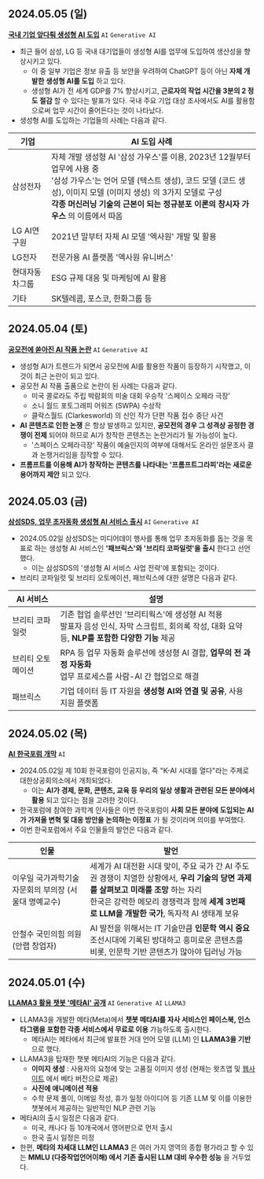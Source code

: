 ## 2024.05.05 (일)
**[국내 기업 앞다퉈 생성형 AI 도입](https://n.news.naver.com/mnews/article/092/0002330312?sid=105)** ```AI``` ```Generative AI```

* 최근 들어 삼성, LG 등 국내 대기업들이 생성형 AI를 업무에 도입하여 생산성을 향상시키고 있다.
  * 이 중 일부 기업은 정보 유출 등 보안을 우려하여 ChatGPT 등이 아닌 **자체 개발한 생성형 AI를 도입** 하고 있다.
  * 생성형 AI가 전 세계 GDP를 7% 향상시키고, **근로자의 작업 시간을 3분의 2 정도 절감** 할 수 있다는 발표가 있다. 국내 주요 기업 대상 조사에서도 AI를 활용함으로써 업무 시간이 줄어든다는 것이 나타났다.
* 생성형 AI를 도입하는 기업들의 사례는 다음과 같다.

|기업|AI 도입 사례|
|---|---|
|삼성전자|자체 개발 생성형 AI '삼성 가우스'를 이용, 2023년 12월부터 업무에 사용 중<br>'삼성 가우스'는 언어 모델 (텍스트 생성), 코드 모델 (코드 생성), 이미지 모델 (이미지 생성) 의 3가지 모델로 구성<br>**각종 머신러닝 기술의 근본이 되는 정규분포 이론의 창시자 가우스** 의 이름에서 따옴|
|LG AI연구원|2021년 말부터 자체 AI 모델 '엑사원' 개발 및 활용|
|LG전자|전문가용 AI 플랫폼 '엑사원 유니버스'|
|현대자동차그룹|ESG 규제 대응 및 마케팅에 AI 활용|
|기타|SK텔레콤, 포스코, 한화그룹 등|

## 2024.05.04 (토)
**[공모전에 쏟아진 AI 작품 논란](https://n.news.naver.com/mnews/article/006/0000123751?sid=105)** ```AI``` ```Generative AI```

* 생성형 AI가 트렌드가 되면서 공모전에 AI를 활용한 작품이 등장하기 시작했고, 이것이 최근 논란이 되고 있다.
* 공모전 AI 작품 출품으로 논란이 된 사례는 다음과 같다.
  * 미국 콜로라도 주립 박람회의 미술 대회 우승작 '스페이스 오페라 극장'
  * 소니 월드 포토그래피 어워즈 (SWPA) 수상작
  * 클락스월드 (Clarkesworld) 의 신인 작가 단편 작품 접수 중단 사건
* **AI 콘텐츠로 인한 논쟁** 은 항상 발생하고 있지만, **공모전의 경우 그 성격상 공정한 경쟁이 전제** 되어야 하므로 AI가 창작한 콘텐츠는 논란거리가 될 가능성이 높다.
  * '스페이스 오페라극장' 작품이 예술인지의 여부에 대해서도 온라인 설문조사 결과 논쟁거리임을 짐작할 수 있다.
* **프롬프트를 이용해 AI가 창작하는 콘텐츠를 나타내는 '프롬프트그라피'라는 새로운 용어까지 제안** 되고 있다.   

## 2024.05.03 (금)
**[삼성SDS, 업무 초자동화 생성형 AI 서비스 출시](https://n.news.naver.com/article/629/0000285162?sid=105)** ```AI``` ```Generative AI```

* 2024.05.02일 삼성SDS는 미디어데이 행사를 통해 업무 초자동화를 돕는 것을 목표로 하는 생성형 AI 서비스인 **'패브릭스'와 '브리티 코파일럿'을 출시** 한다고 선언했다.
  * 이는 삼성SDS의 '생성형 AI 서비스 사업 전략'에 포함되는 것이다.
* 브리티 코파일럿 및 브리티 오토메이션, 패브릭스에 대한 설명은 다음과 같다.

|AI 서비스|설명|
|---|---|
|브리티 코파일럿|기존 협업 솔루션인 '브리티웍스'에 생성형 AI 적용<br>발표자 음성 인식, 자막 스크립트, 회의록 작성, 대화 요약 등, **NLP를 포함한 다양한 기능** 제공|
|브리티 오토메이션|RPA 등 업무 자동화 솔루션에 생성형 AI 결합, **업무의 전 과정 자동화**<br>업무 프로세스를 사람-AI 간 협업으로 해결|
|패브릭스|기업 데이터 등 IT 자원을 **생성형 AI와 연결 및 공유**, 사용 지원 플랫폼|

## 2024.05.02 (목)
**[AI 한국포럼 개막](https://n.news.naver.com/mnews/article/469/0000799157?sid=102)** ```AI```

* 2024.05.02일 제 10회 한국포럼이 인공지능, 즉 "K-AI 시대를 열다"라는 주제로 대한상공회의소에서 개최되었다.
  * 이는 **AI가 경제, 문화, 콘텐츠, 교육 등 우리의 일상 생활과 관련된 모든 분야에서 활용** 되고 있다는 점을 고려한 것이다.
* 한국포럼에 참여한 과학계 인사들은 이번 한국포럼이 **사회 모든 분야에 도입되는 AI가 가져올 변혁 및 대응 방안을 논의하는 이정표** 가 될 것이라며 의미를 부여했다.
* 이번 한국포럼에서 주요 인물들의 발언은 다음과 같다.

|인물|발언|
|---|---|
|이우일 국가과학기술자문회의 부의장 (서울대 명예교수)|세계가 AI 대전환 시대 맞이, 주요 국가 간 AI 주도권 경쟁이 치열한 상황에서, **우리 기술의 당면 과제를 살펴보고 미래를 조망** 하는 자리<br>한국은 강력한 메모리 경쟁력과 함께 **세계 3번째로 LLM을 개발한 국가**, 독자적 AI 생태계 보유|
|안철수 국민의힘 의원 (안랩 창업자)|AI 발전을 위해서는 IT 기술만큼 **인문학 역시 중요**<br>조선시대에 기록된 방대하고 흥미로운 콘텐츠를 비롯, 인문학 기반 콘텐츠가 많아야 딥러닝 가능|

## 2024.05.01 (수)
**[LLAMA3 활용 챗봇 '메타AI' 공개](https://n.news.naver.com/mnews/article/366/0000986827?sid=105)** ```AI``` ```Generative AI``` ```LLAMA3```

* LLAMA3을 개발한 메타(Meta)에서 **챗봇 메타AI를 자사 서비스인 페이스북, 인스타그램을 포함한 각종 서비스에서 무료로 이용** 가능하도록 출시한다.
  * 메타AI는 메타에서 최근에 발표한 거대 언어 모델 (LLM) 인 **LLAMA3을 기반** 으로 했다.
* LLAMA3을 탑재한 챗봇 메타AI의 기능은 다음과 같다.
  * **이미지 생성** : 사용자의 요청에 맞는 고품질 이미지 생성 (현재는 왓츠앱 및 [웹사이트](https://www.meta.ai/) 에서 베타 버전으로 제공)
  * **사진에 애니메이션 적용**
  * 수학 문제 풀이, 이메일 작성, 휴가 일정 아이디어 등 기존 LLM 및 이를 이용한 챗봇에서 제공하는 일반적인 NLP 관련 기능
* 메타AI의 출시 일정은 다음과 같다.
  * 미국, 캐나다 등 10개국에서 영어판으로 먼저 출시
  * 한국 출시 일정은 미정
* 한편, **메타의 차세대 LLM인 LLAMA3** 은 여러 가지 영역의 종합 평가라고 할 수 있는 **MMLU (다중작업언어이해) 에서 기존 출시된 LLM 대비 우수한 성능** 을 거두었다.
